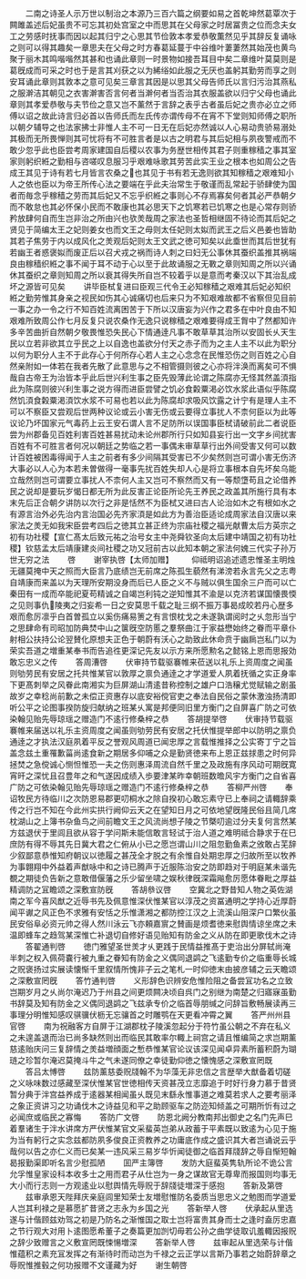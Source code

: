 <!-- { "loadSidebar": true } -->
　　二南之诗圣人示万世以制治之本源乃三百六篇之纲要如易之首乾坤然葛覃次于闗雎盖述后妃虽贵不可忘其初处宫室之中而思其在父母家之时居冨贵之位而念夫女工之劳感时抚事而因以起其归宁之心思其节俭敦本孝爱恭敬薫然见乎其辞反复诵咏之则可以得其趣矣一章思夫在父母之时方春葛延蔓于中谷维叶萋萋然其始茂也黄鸟聚于丽木其鸣喈喈然其甚和也诵此章则一时景物如接吾耳目中矣二章维叶莫莫则是葛旣成而可采之时也于是言其刈获之以为絺绤如此服之无厌也盖躬其勤劳而享之则安耳诵此章则其敦本之意可见矣三章言其因是以思其父母告师氏以言归污治其燕私之服澣洁其朝见之衣害澣害否言何者当澣何者当否治其衣服盖欲以归宁父母也诵此章则其孝爱恭敬与夫节俭之意又岂不薰然于言辞之表乎古者虽后妃之贵亦必立之师傅以诏之故此诗言归必首以告师氏而左氏传亦谓传母不在宵不下堂则知师傅之职所以朝夕辅导之也法家拂士非惟人主不可一日无在后妃亦然诚以人心易动贵骄易溺处其极而无所畏惮则其可忧将有不可胜言者是以古之明君与其后妃相与夙夜警戒而不敢少忽乎此也臣尝考周家建国自后稷以农事为务歴世相传其君子则重稼穑之事其室家则躬织絍之勤相与咨嗟叹息服习乎艰难咏歌其劳苦此实王业之根本也如周公之告成王其见于诗有若七月皆言农桑之也其见于书有若无逸则欲其知稼穑之艰难知小人之依也臣以为帝王所传心法之要端在乎此夫治常生于敬谨而乱常起于骄肆使为国者而毎念乎稼穑之劳而其后妃又不忘乎织絍之事则心不存焉寡矣何者其必严恭朝夕而不敢怠也其必怀保小民而不敢康也其必思天下之饥寒若已饥寒之也是心常存则骄矜放肆何自而生岂非治之所由兴也欤羙哉周之家法也圣哲相继固不待论而其后妃之贤见于简编太王之妃则姜女也而文王之毋则太任妃则太姒而武王之后义邑姜也皆助其若子焦劳于内以成风化之羙观后妃则太王文武之徳可知矣以此埀世而其后世犹有若幽王者惑褒姒而废正后以召犬戎之祸而诗人刺之曰妇无公事休其蚕织盖推其祸端良由稼穑织絍之事不闻于耳不动于心以至于此故诵服之无斁之章则知周之所以兴诵休其蚕织之章则知周之所以衰其得失所自岂不较着乎以是意而考秦汉以下其治乱成坏之源皆可见矣
　　讲毕臣栻复进曰臣观三代令王必知稼穑之艰难其后妃必知织絍之勤劳惟其身亲之视民如伤其心诚痛切也后来只为不知艰难故都不省察但见目前一事之办一令之行不知百姓流离困苦于下所以汉唐妄为兴作之君多在中叶良由不知艰难所致周公作七月反复只说农桑作无逸只说稼穑之艰难要得成王胷中了然都知许多辛苦曲折自然朝夕敬畏惟恐失民心下情通逹凡事不敢草草其治所以安固长乆天生民以立若非欲其立乎民之上以自逸也盖欲分付天之赤子而为之主人主不以此为职分以何为职分人主不于此存心于何所存心若人主之心念念在民惟恐伤之则百姓之心自然亲附如一体若在我者先散了此意思与之不相管摄则彼之心亦将泮涣而离矣可不惧哉自古帝王为治皆本乎此后世兴利生事之臣先毁薄此论谓之陈腐亦无怪其然盖湏指此为陈腐则彼兴利生事之说方得而进臣尝譬之饥必食糓粟渇必饮水浆此语似乎陈腐然饥湏食糓粟渇湏饮水浆不可易也若以此为陈腐却求吸风饮露之计宁有是理人主不可以不察臣又尝观后世两种议论或云小害无伤或云要得立事扰人不柰何臣以为此等议论乃坏国家元气毒药上云王安石谓人言不足防所以误国事臣栻请破前此二者说臣尝为州郡备见百姓利害百姓甚易扰动未论州郡所行只如知县妄行出一文字乡间扰害百姓有不可胜言者何况以朝廷之势临之若一事偶未审草草行出外间受害又何可以数计百姓被困毒得闻于人主之前者有多少间隔其受害已不少矣然则岂可谓小害无伤济大事必以人心为本若未曽做得一毫事先扰百姓失却人心是将立事根本自先坏矣乌能立哉然则岂可谓要立事扰人不柰何人主又岂可不察然而又有一等颓墯苟且之论借养民之说却是要玩岁愒日都无所为此反害正论臣所论先王养民之政盖其所施行具有本末先后正合朝夕讲防以次行之非是恬然不为臣栻又进曰古人论治如木之有根如水之有源言治外必先治内言治国必先齐家湏是如此方为善治臣适论成周家法自汉唐以来家法之羙无如我宋臣尝考四后之徳其立甚正终为宗庙社稷之福光献曹太后方英宗之初有功社稷【宣仁髙太后致元祐之治号女主中尧舜钦圣向太后建中靖国之初有功社稷】钦慈孟太后靖康建炎间社稷之功又冠前古以此知本朝之家法何媿三代实子孙万世无穷之法
　　啓
　　谢宰执啓【太师加赠】
　　仰祗明诏追述遗忠惟圣主明烛无疆莫掩中天之照而大臣言乃底绩岂无前席之陈孤生藐然有涕滂若永言先父之志粤自靖康而来盖以为天理所安期没身而后已人臣之义不与贼以俱生国余三户而可以亡秦田有一成而卒能祀夏苟精诚之自竭岂利钝之逆知惟其不渝是以克济若谋国懐畏愞之见则事仇陵夷之归妄希一日之安莫思千载之耻三纲不振万事曷成皎若丹心歴多艰而愈厉凛乎白首曽孤立以奚伤痛易箦之有言恨枕戈之未遂孰谓阅时之乆忽形当宁之思肆命有司昭加防典焚中山之箧旣空防慝之羣祭曲江于家益懋始终之眷而平章仆射相公扶持公论翌賛化原想夫正色于朝蔚有沃心之助致此休命贲于幽扄岂私门以为荣实吾道之増重某奉书而告追徃更深记先友以示方来所愿勲名之懿铭上恩而思报効敢忘忠义之传
　　答周漕啓
　　伏审持节载驱褰帷来莅送以礼乐上资周度之闻虽则劬劳民有安居之托共惟某官以敦厚之禀负通逹之才学道爱人夙着抚循之实正身率下更髙刺举之风眷此南湘实为巨屏湖山清逺昔称控制之雄户口浩穣尤觉赋输之剧虽故岁之幸稔尚前歉之未偿正资惠存以底安裕傥官吏之奉法自民俗之蒙休激浊扬清即听公平之论图事揆防旋归献纳之班某乆寓是邦便同旧里方衡门之自屏喜广防之可依染翰见贻先辱琼瑶之赠造门不逺行修桑梓之恭
　　答胡提举啓
　　伏审持节载驱褰帷来届送以礼乐主资周度之闻虽则劬劳民有安居之托伏惟提举郎中以防明之禀负通逹之才执法汉庭夙着平反之誉观风周道已闻忠厚之言载惟推择之公实寄丁宁之旨盖念兹土重罹歉菑尚逺食新之期居多仰哺之众是勤贤徳来布上恩正兹捄患之时何异拯焚之急傥诚心恻怛惟恐一夫之伤则惠泽周流自然千里之及政施有序风动可期旣寛宵旰之深忧且召豊年之和气遂因成绩入歩要津某昨幸朝班数曕风宇方衡门之自省喜广防之可依染翰见贻先辱琼瑶之赠造门不逺行修桑梓之恭
　　答柳严州啓
　　奉诏牧民方待临川之次防恩易郡更叨桐水之除自揆初心敢忘素守已上奉祠之请輙辞乘传之行岂不知在今此州实拱行阙仰云天之在望知日月之可依地望旣隆民俗且简几席枕湖山之上簿书杂鱼鸟之间前瞻文王之风流尚想子陵之节槩叨逾过分夫复何言然某方兹退伏于里闾且欲从容于学问斯未能信敢言轻试于治人道之难明祗合静求于在巳庶防有得不辱其先日冀大君之仁俯从小已之愿岂谓山川之阻忽勤鱼素之攽敢占芜辞少叙鄙意恭惟知府朝议以徳履之甚茂全才脱之有余惟自处期忠厚之归故所至以牧养为事翺翔中外益着声猷咏中和之诗已腾声于近服陈治安之防即趋对于明庭某未谐先覩之期徒负告新之意敢借偃藩之乐少留坐啸之娱秋律旣深霜飚愈厉愿体眷毗之厚益精调防之冝瞻颂之深敷宣防旣
　　答胡叅议啓
　　空冀北之野昔知人物之英佐湖南之军今喜风猷之近辱书先及佩意惟深伏惟某官以淳茂之资冨通明之学持心近厚蔚闻平谳之风正色不求雅有安恬之乐惟潇湘之都防控江汉之上流溪山阻深户口繁伙虽民安俗阜必资元帅之得人然川泳云飞亦頼嘉賔之賛画是烦耆徳来慰舆情谅坐席之未温即蜂车之趋驾某深惟亡补退切自修好语见贻知有防金之义从防在即更歌伐木之诗
　　答翟通判啓
　　徳门雅望圣世羙才乆更践于民情益推髙于吏治出分屏轼尚淹半刺之权入佩荷嚢行被九重之眷知有防金之义偶同退鹢之飞逺勤专价之临重辱长城之贶褒扬过实展读懐惭千里叙情所愧非子云之笔札一时仰徳末由披彦辅之云天瞻颂之深敷宣罔旣
　　答竹通判啓
　　义形辞色识辨安危惟险阻之备尝冝功名之立致岂期岁月之乆尚尔淹迟乃于州县之间更烦闗决顷自呉门之别继为南楚之归寤寐虽勤书辞莫及知有防金之义偶同退鹢之飞兹承专价之临首辱朋缄之问辞旨敷畅展读再三事理分明惟知感叹骐骥伏枥无忘骧首之时雕鹗在天更看冲霄之翼
　　答严州州县官啓
　　南为祝融客方自屏于江湖郡枕子陵溪忽起分于符竹虽公朝之不弃在私义之未遑盖退而治已尚多缺然则出而临民其敢率尔輙上祠宫之请且惟编简之求岂期薰慈逺贻庆问三复辞情之羙益増顔面之慙恭惟某官论议该深见闻卓异素所蓄积蔚为瑚琏之珍暂尔淹迟莫掩斗牛之气未遂同僚之幸徒勤仰徳之懐愧感之深敷宣罔既
　　答吕太愽啓
　　兹防薰慈委贶牋翰不为华藻无非忠信之言歴举大猷备着切磋之义咏味数过感藏至深伏惟某官世徳相传天资甚茂立志靡追于时好行身力慕于昔贤暂分典于泮宫益养成于逺器某相闻虽乆既见末繇永惟事道之难莫若求人之要考丽泽之象正资讲习之功诵伐木之诗益见和平之助顾驱车之防迩知倾盖之可期所忻有过之必闻庶或临民之寡悔
　　答防广文啓
　　防恩北阙分教南邦出御史之名门先声巳着羣诸生于泮水讲席方严伏惟某官文采蜚英岂弟从政蓄于平素既以致逺为心见于施为当有躬行之实念兹都防夙多俊良正资教养之功庸底作成之盛识其大者岂诵说云乎哉何以告之亦仁义而已矣某一违风采三易岁华忻闻徒御之临首拜牋辞之辱自惭短翰曷报勤渠即听名言少慰孤陋
　　囬严主簿啓
　　发防大庭蜚英隽轨所论不诡公言允孚惟皇家设科本收多士之用而君子从仕岂为一身之谋故官无尊卑而报国则均事无大小而行志则一方观逺业以慰舆情先辱贶于辞牋徒増深于感抱
　　答新及第啓
　　兹审承恩天陛拜庆亲庭闾里知荣士友増慰惟防名委质当思忠义之勉图而学道爱人岂其利禄之是慕愿扩昔贤之志永为乡国之光
　　答新举人啓
　　伏承起从里选遂与计偕顾兹劝驾之初是乃防名之渐惟国之取士岂将富贵其身而士之逢时盍厉忠嘉之节行观大对用卜逺图愿希董子之奏篇更加剀切毋若公孙之曲学徒取讥羞輙因报贶之辞少致赠言之义敷宣罔既悚愓増深
　　答新举人啓
　　兹审起从里选荣与计偕惟蕴积之素充冝发挥之有渐待时而动岂为千禄之云正学以言斯乃事若之始蔚辞章之辱贶惟推毂之何功报赠不文谨藏为好
　　谢生朝啓
